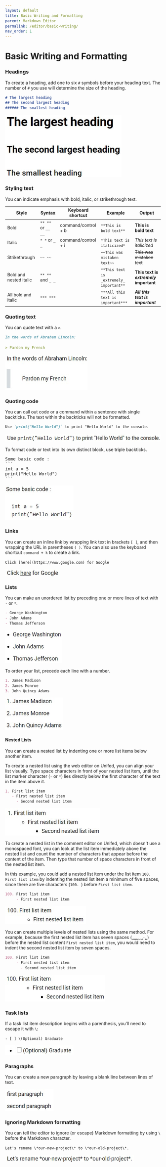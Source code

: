 ```yaml
---
layout: default
title: Basic Writing and Formatting
parent: Markdown Editor
permalink: /editor/basic-writing/
nav_order: 1
---
```


# Basic Writing and Formatting

### Headings

To create a heading, add one to six `#` symbols before your heading text. The number of `#` you use will determine the size of the heading.

```markdown
# The largest heading
## The second largest heading
###### The smallest heading
```

![Markdown Headings](../../images/editor/headings.jpg)

### Styling text

You can indicate emphasis with bold, italic, or strikethrough text.

| Style | Syntax | Keyboard shortcut | Example | Output |
| --- | --- | --- | --- | --- |
| Bold | `** **` or `__ __` | command/control + b | `**This is bold text**` | **This is bold text** |
| Italic | `* *` or `_ _` | command/control + i | `*This text is italicized*` | *This text is italicized* |
| Strikethrough | `~~ ~~` | | `~~This was mistaken text~~` | ~~This was mistaken text~~ |
| Bold and nested italic | `** **` and `_ _` | | `**This text is _extremely_ important**` | **This text is _extremely_ important** |
| All bold and italic | `*** ***` | | `***All this text is important***` | ***All this text is important*** |

### Quoting text

You can quote text with a `>`.

```markdown
In the words of Abraham Lincoln:

> Pardon my French
```
![Markdown Quote](../../images/editor/quote.jpg)

### Quoting code

You can call out code or a command within a sentence with single backticks. The text within the backticks will not be formatted.

```markdown
Use `print("Hello World")` to print "Hello World" to the console.
```
![Markdown Inline Code](../../images/editor/inline-code.jpg)

To format code or text into its own distinct block, use triple backticks.

<pre>
Some basic code :
```
int a = 5
print("Hello World")
```
</pre>

![Markdown Block Code](../../images/editor/block-code.jpg)

### Links

You can create an inline link by wrapping link text in brackets `[ ]`, and then wrapping the URL in parentheses `( )`. You can also use the keyboard shortcut `command + k` to create a link.

`Click [here](https://www.google.com) for Google`

![Markdown Links](../../images/editor/link.jpg)

### Lists

You can make an unordered list by preceding one or more lines of text with `-` or `*`.

```markdown
- George Washington
- John Adams
- Thomas Jefferson
```
![Markdown Bullet Points](../../images/editor/bullet.jpg)

To order your list, precede each line with a number.

```markdown
1. James Madison
2. James Monroe
3. John Quincy Adams
```
![Markdown Numbered List](../../images/editor/numbered-list.jpg)

#### Nested Lists

You can create a nested list by indenting one or more list items below another item.

To create a nested list using the web editor on Unifed, you can align your list visually. Type space characters in front of your nested list item, until the list marker character (`-` or `*`) lies directly below the first character of the text in the item above it.

```markdown
1. First list item
   - First nested list item
     - Second nested list item
```
![Markdown Nested List](../../images/editor/nested-list.jpg)

To create a nested list in the comment editor on Unifed, which doesn't use a monospaced font, you can look at the list item immediately above the nested list and count the number of characters that appear before the content of the item. Then type that number of space characters in front of the nested list item.

In this example, you could add a nested list item under the list item `100. First list item` by indenting the nested list item a minimum of five spaces, since there are five characters (`100. `) before `First list item`.

```markdown
100. First list item
     - First nested list item
```
 
![Markdown Nested List 100](../../images/editor/nested-list-100.jpg)

You can create multiple levels of nested lists using the same method. For example, because the first nested list item has seven spaces (`␣␣␣␣␣-␣`) before the nested list content `First nested list item`, you would need to indent the second nested list item by seven spaces.

```markdown
100. First list item
     - First nested list item
       - Second nested list item
```
![Markdown Nested List](../../images/editor/nested-list-100-levels.jpg)

### Task lists

If a task list item description begins with a parenthesis, you'll need to escape it with `\`:

`- [ ] \(Optional) Graduate`

![Markdown Task List](../../images/editor/task-list.jpg)

### Paragraphs

You can create a new paragraph by leaving a blank line between lines of text.

![Markdown Paragraphs](../../images/editor/paragraphs.jpg)

### Ignoring Markdown formatting

You can tell the editor to ignore (or escape) Markdown formatting by using `\` before the Markdown character.

`Let's rename \*our-new-project\* to \*our-old-project\*.`

![Markdown Ignore Formatting](../../images/editor/escape-markdown.jpg)